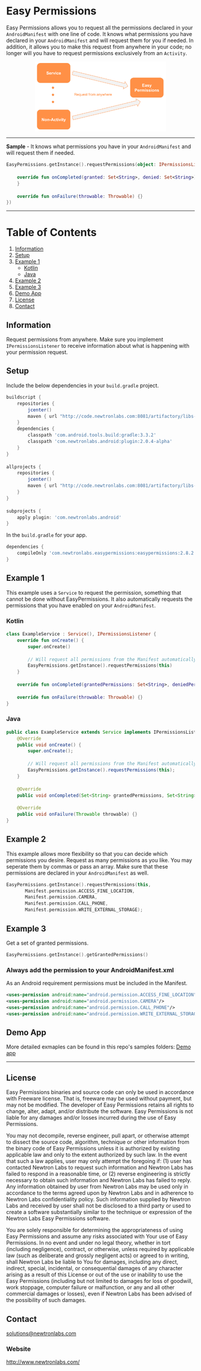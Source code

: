 # Easy Permissions

Easy Permissions allows you to request all the permissions declared in your `AndroidManifest` with one line of code. It knows what permissions you have declared in your `AndroidManifest` and will request them for you if needed. In addition, it allows you to make this request from anywhere in your code; no longer will you have to request permissions exclusively from an `Activity`.

<p align="center">
  <img src="Sample-Diagram.png" width="350" title="Sample use case" alt="Easy Permissions">
</p>

---

**Sample** - It knows what permissions you have in your `AndroidManifest` and will request them if needed.
```kotlin
EasyPermissions.getInstance().requestPermissions(object: IPermissionsListener {

    override fun onCompleted(granted: Set<String>, denied: Set<String>) {
    }

    override fun onFailure(throwable: Throwable) {}
})
```

---

# Table of Contents
1. [Information](#information)
2. [Setup](#setup)
3. [Example 1](#example-1)
   * [Kotlin](#kotlin)
   * [Java](#java)
4. [Example 2](#example-2)
5. [Example 3](#example-3)
6. [Demo App](#demo-app)
7. [License](#license)
8. [Contact](#contact)


## Information
Request permissions from anywhere. Make sure you implement `IPermissionsListener` to receive information about what is happening with your permission request.

## Setup
Include the below dependencies in your `build.gradle` project.

```gradle
buildscript {
    repositories {
        jcenter()
        maven { url "http://code.newtronlabs.com:8081/artifactory/libs-release-local" }
    }
    dependencies {
        classpath 'com.android.tools.build:gradle:3.3.2'
        classpath 'com.newtronlabs.android:plugin:2.0.4-alpha'
    }
}

allprojects {
    repositories {
        jcenter()
        maven { url "http://code.newtronlabs.com:8081/artifactory/libs-release-local" }
    }
}

subprojects {
    apply plugin: 'com.newtronlabs.android'
}
```

In the `build.gradle` for your app.

```gradle
dependencies {
    compileOnly 'com.newtronlabs.easypermissions:easypermissions:2.8.2'
}
```

## Example 1 
This example uses a `Service` to request the permission, something that cannot be done without EasyPermissions. It also automatically requests the permissions that you have enabled on your `AndroidManifest`.


### Kotlin
```kotlin
class ExampleService : Service(), IPermissionsListener {
    override fun onCreate() {
        super.onCreate()

        // Will request all permissions from the Manifest automatically.
        EasyPermissions.getInstance().requestPermissions(this)
    }

    override fun onCompleted(grantedPermissions: Set<String>, deniedPermissions: Set<String>) {}

    override fun onFailure(throwable: Throwable) {}
}
```

### Java
```java
public class ExampleService extends Service implements IPermissionsListener {
    @Override
    public void onCreate() {
        super.onCreate();
        
        // Will request all permissions from the Manifest automatically.
        EasyPermissions.getInstance().requestPermissions(this);
    }

    @Override
    public void onCompleted(Set<String> grantedPermissions, Set<String> deniedPermissions) {}

    @Override
    public void onFailure(Throwable throwable) {}
}
```

## Example 2
This example allows more flexibility so that you can decide which permissions you desire. Request as many permissions as you like. You may seperate them by commas or pass an array. Make sure that these permissions are declared in your `AndroidManifest` as well.

```kotlin
EasyPermissions.getInstance().requestPermissions(this,
       Manifest.permission.ACCESS_FINE_LOCATION,
       Manifest.permission.CAMERA,
       Manifest.permission.CALL_PHONE,
       Manifest.permission.WRITE_EXTERNAL_STORAGE);
```

## Example 3
Get a set of granted permissions.

```kotlin
EasyPermissions.getInstance().getGrantedPermissions()
```

### Always add the permission to your AndroidManifest.xml

As an Android requirement permissions must be included in the Manifest.

```xml
<uses-permission android:name="android.permission.ACCESS_FINE_LOCATION"/>
<uses-permission android:name="android.permission.CAMERA"/>
<uses-permission android:name="android.permission.CALL_PHONE"/>
<uses-permission android:name="android.permission.WRITE_EXTERNAL_STORAGE"/>
 ```

## Demo App
More detailed exmaples can be found in this repo's samples folders: [Demo app](/Sample)

---

## License
Easy Permissions binaries and source code can only be used in accordance with Freeware license. That is, freeware may be used without payment, but may not be modified. The developer of Easy Permissions retains all rights to change, alter, adapt, and/or distribute the software. Easy Permissions is not liable for any damages and/or losses incurred during the use of Easy Permissions.

You may not decompile, reverse engineer, pull apart, or otherwise attempt to dissect the source code, algorithm, technique or other information from the binary code of Easy Permissions unless it is authorized by existing applicable law and only to the extent authorized by such law. In the event that such a law applies, user may only attempt the foregoing if: (1) user has contacted Newtron Labs to request such information and Newtron Labs has failed to respond in a reasonable time, or (2) reverse engineering is strictly necessary to obtain such information and Newtron Labs has failed to reply. Any information obtained by user from Newtron Labs may be used only in accordance to the terms agreed upon by Newtron Labs and in adherence to Newtron Labs confidentiality policy. Such information supplied by Newtron Labs and received by user shall not be disclosed to a third party or used to create a software substantially similar to the technique or expression of the Newtron Labs Easy Permissions software.

You are solely responsible for determining the appropriateness of using Easy Permissions and assume any risks associated with Your use of Easy Permissions. In no event and under no legal theory, whether in tort (including negligence), contract, or otherwise, unless required by applicable law (such as deliberate and grossly negligent acts) or agreed to in writing, shall Newtron Labs be liable to You for damages, including any direct, indirect, special, incidental, or consequential damages of any character arising as a result of this License or out of the use or inability to use the Easy Permissions (including but not limited to damages for loss of goodwill, work stoppage, computer failure or malfunction, or any and all other commercial damages or losses), even if Newtron Labs has been advised of the possibility of such damages. 

## Contact
solutions@newtronlabs.com

### Website
http://www.newtronlabs.com/
